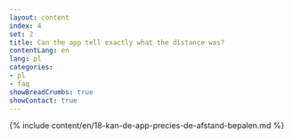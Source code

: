 ```yaml
---
layout: content
index: 4
set: 2
title: Can the app tell exactly what the distance was?
contentLang: en
lang: pl
categories:
- pl
- faq
showBreadCrumbs: true
showContact: true
---
```

{% include content/en/18-kan-de-app-precies-de-afstand-bepalen.md %}
